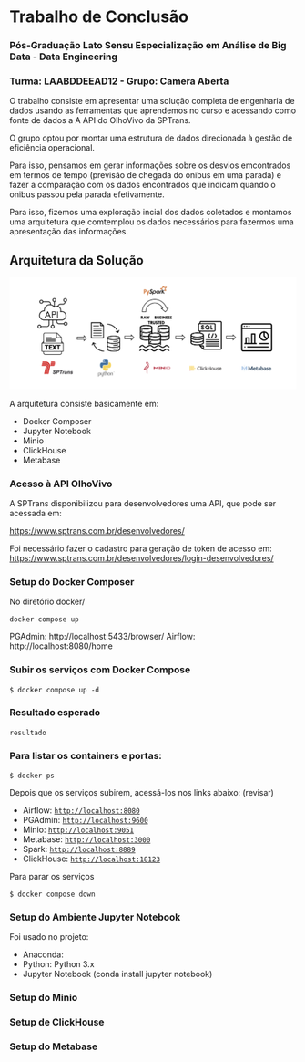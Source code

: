 # Trabalho de Conclusão
### Pós-Graduação Lato Sensu Especialização em Análise de Big Data - Data Engineering
### Turma: LAABDDEEAD12 - Grupo: Camera Aberta

O trabalho consiste em apresentar uma solução completa de engenharia de dados usando as ferramentas que aprendemos no curso e acessando como fonte de dados a A API do OlhoVivo da SPTrans. 

O grupo optou por montar uma estrutura de dados direcionada à gestão de eficiência operacional.

Para isso, pensamos em gerar informações sobre os desvios emcontrados em termos de tempo (previsão de chegada do onibus em uma parada) e fazer a comparação com os dados encontrados que indicam quando o onibus passou pela parada efetivamente. 

Para isso, fizemos uma exploração incial dos dados coletados e montamos uma arquitetura que comtemplou os dados necessários para fazermos uma apresentação das informações.

## Arquitetura da Solução

![arquitetura](./figuras/arquitetura.png "Arquitetura")

A arquitetura consiste basicamente em:

* Docker Composer
* Jupyter Notebook
* Minio
* ClickHouse
* Metabase

### Acesso à API OlhoVivo

A SPTrans disponibilizou para desenvolvedores uma API, que pode ser acessada em:

https://www.sptrans.com.br/desenvolvedores/

Foi necessário fazer o cadastro para geração de token de acesso em: https://www.sptrans.com.br/desenvolvedores/login-desenvolvedores/

### Setup do Docker Composer

No diretório docker/

```
docker compose up
```

PGAdmin: http://localhost:5433/browser/
Airflow: http://localhost:8080/home

### Subir os serviços com Docker Compose

```
$ docker compose up -d
```

### Resultado esperado

```
resultado 

```

### Para listar os containers e portas:

```
$ docker ps
```

Depois que os serviços subirem, acessá-los nos links abaixo: (revisar)

* Airflow: [`http://localhost:8080`](http://localhost:8080)
* PGAdmin: [`http://localhost:9600`](http://localhost:9600)
* Minio: [`http://localhost:9051`](http://localhost:9051)
* Metabase: [`http://localhost:3000`](http://localhost:3000)
* Spark: [`http://localhost:8889`](http://localhost:8889)
* ClickHouse: [`http://localhost:18123`](http://localhost:18123)


Para parar os serviços

```
$ docker compose down
```

### Setup do Ambiente Jupyter Notebook

Foi usado no projeto:

- Anaconda: 
- Python: Python 3.x
- Jupyter Notebook (conda install jupyter notebook)

### Setup do Minio


### Setup de ClickHouse


### Setup do Metabase


